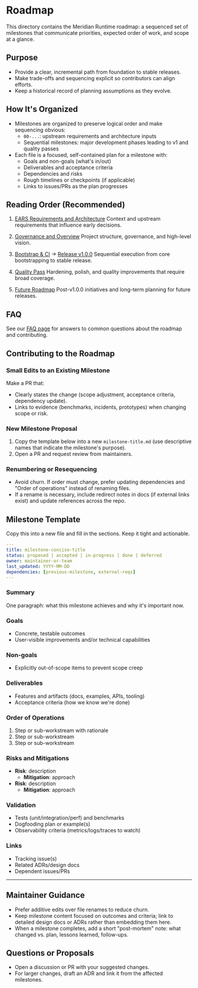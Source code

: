 # Roadmap

This directory contains the Meridian Runtime roadmap: a sequenced set of milestones that communicate priorities, expected order of work, and scope at a glance.

## Purpose

- Provide a clear, incremental path from foundation to stable releases.
- Make trade-offs and sequencing explicit so contributors can align efforts.
- Keep a historical record of planning assumptions as they evolve.

## How It's Organized

- Milestones are organized to preserve logical order and make sequencing obvious:
  - `00-...`: upstream requirements and architecture inputs
  - Sequential milestones: major development phases leading to v1 and quality passes
- Each file is a focused, self-contained plan for a milestone with:
  - Goals and non-goals (what's in/out)
  - Deliverables and acceptance criteria
  - Dependencies and risks
  - Rough timelines or checkpoints (if applicable)
  - Links to issues/PRs as the plan progresses

## Reading Order (Recommended)

1. [EARS Requirements and Architecture](00-ears-requirements-and-architecture.md)
   Context and upstream requirements that influence early decisions.

2. [Governance and Overview](governance-and-overview.md)
   Project structure, governance, and high-level vision.

3. [Bootstrap & CI](bootstrap-and-ci.md) → [Release v1.0.0](release-v1.0.0.md)
   Sequential execution from core bootstrapping to stable release.

4. [Quality Pass](quality-pass.md)
   Hardening, polish, and quality improvements that require broad coverage.

5. [Future Roadmap](future-roadmap.md)
   Post-v1.0.0 initiatives and long-term planning for future releases.

## FAQ

See our [FAQ page](../support/faq.md) for answers to common questions about the roadmap and contributing.

## Contributing to the Roadmap

### Small Edits to an Existing Milestone

Make a PR that:
- Clearly states the change (scope adjustment, acceptance criteria, dependency update).
- Links to evidence (benchmarks, incidents, prototypes) when changing scope or risk.

### New Milestone Proposal

1. Copy the template below into a new `milestone-title.md` (use descriptive names that indicate the milestone's purpose).
2. Open a PR and request review from maintainers.

### Renumbering or Resequencing

- Avoid churn. If order must change, prefer updating dependencies and "Order of operations" instead of renaming files.
- If a rename is necessary, include redirect notes in docs (if external links exist) and update references across the repo.

## Milestone Template

Copy this into a new file and fill in the sections. Keep it tight and actionable.

```yaml
---
title: milestone-concise-title
status: proposed | accepted | in-progress | done | deferred
owner: maintainer-or-team
last_updated: YYYY-MM-DD
dependencies: [previous-milestone, external-reqs]
---
```

### Summary

One paragraph: what this milestone achieves and why it's important now.

### Goals

- Concrete, testable outcomes
- User-visible improvements and/or technical capabilities

### Non-goals

- Explicitly out-of-scope items to prevent scope creep

### Deliverables

- Features and artifacts (docs, examples, APIs, tooling)
- Acceptance criteria (how we know we're done)

### Order of Operations

1. Step or sub-workstream with rationale
2. Step or sub-workstream
3. Step or sub-workstream

### Risks and Mitigations

- **Risk**: description
  - **Mitigation**: approach
- **Risk**: description
  - **Mitigation**: approach

### Validation

- Tests (unit/integration/perf) and benchmarks
- Dogfooding plan or example(s)
- Observability criteria (metrics/logs/traces to watch)

### Links

- Tracking issue(s)
- Related ADRs/design docs
- Dependent issues/PRs

---

## Maintainer Guidance

- Prefer additive edits over file renames to reduce churn.
- Keep milestone content focused on outcomes and criteria; link to detailed design docs or ADRs rather than embedding them here.
- When a milestone completes, add a short "post-mortem" note: what changed vs. plan, lessons learned, follow-ups.

## Questions or Proposals

- Open a discussion or PR with your suggested changes.
- For larger changes, draft an ADR and link it from the affected milestones.
